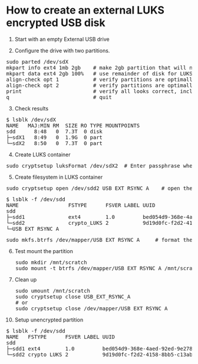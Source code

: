 # How to create an external LUKS encrypted USB disk

1. Start with an empty External USB drive

2. Configure the drive with two partitions.
<pre>
sudo parted /dev/sdX
mkpart info ext4 1mb 2gb    # make 2gb partition that will not be encrypted
mkpart data ext4 2gb 100%   # use remainder of disk for LUKS partition
align-check opt 1           # verify partitions are optimally aligned
align-check opt 2           # verify partitions are optimally aligned
print                       # verify all looks correct, including disk = GPT
q                           # quit
</pre>

3. Check results
<pre>
$ lsblk /dev/sdX
NAME   MAJ:MIN RM  SIZE RO TYPE MOUNTPOINTS
sdd      8:48   0  7.3T  0 disk
├─sdX1   8:49   0  1.9G  0 part
└─sdX2   8:50   0  7.3T  0 part
</pre>

4. Create LUKS container
<pre>
sudo cryptsetup luksFormat /dev/sdX2  # Enter passphrase when requested
</pre>

5. Create filesystem in LUKS container
<pre>
sudo cryptsetup open /dev/sdd2 USB_EXT_RSYNC_A    # open the partition and assign label = USB_EXT_RSYNC_A
</pre>
<pre>
$ lsblk -f /dev/sdd
NAME                FSTYPE      FSVER LABEL UUID                                 FSAVAIL FSUSE% MOUNTPOINTS
sdd
├─sdd1              ext4        1.0         bed054d9-368e-4aed-92ed-9e278c3098e5
└─sdd2              crypto_LUKS 2           9d19d0fc-f2d2-4158-8bb5-c13abc1dc090
└─USB_EXT_RSYNC_A
</pre>
<pre>
sudo mkfs.btrfs /dev/mapper/USB_EXT_RSYNC_A     # format the partition using BRTFS
</pre>

6. Test mount the partition
<pre>
   sudo mkdir /mnt/scratch
   sudo mount -t btrfs /dev/mapper/USB_EXT_RSYNC_A /mnt/scratch 
</pre>        

7. Clean up
<pre>
   sudo umount /mnt/scratch
   sudo cryptsetup close USB_EXT_RSYNC_A
   # or
   sudo cryptsetup close /dev/mapper/USB_EXT_RSYNC_A
</pre>

10. Setup unencrypted partition
<pre>
$ lsblk -f /dev/sdd
NAME   FSTYPE      FSVER LABEL UUID                                 FSAVAIL FSUSE% MOUNTPOINTS
sdd
├─sdd1 ext4        1.0         bed054d9-368e-4aed-92ed-9e278c3098e5
└─sdd2 crypto_LUKS 2           9d19d0fc-f2d2-4158-8bb5-c13abc1dc090
</pre>
